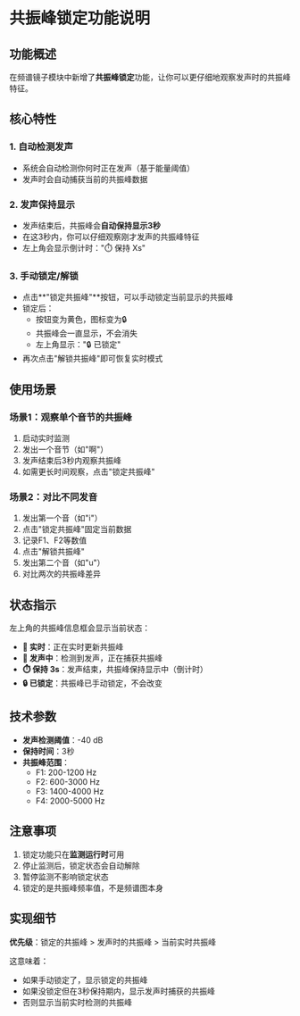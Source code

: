 # 共振峰锁定功能说明

## 功能概述
在频谱镜子模块中新增了**共振峰锁定**功能，让你可以更仔细地观察发声时的共振峰特征。

## 核心特性

### 1. 自动检测发声
- 系统会自动检测你何时正在发声（基于能量阈值）
- 发声时会自动捕获当前的共振峰数据

### 2. 发声保持显示
- 发声结束后，共振峰会**自动保持显示3秒**
- 在这3秒内，你可以仔细观察刚才发声的共振峰特征
- 左上角会显示倒计时："⏱️ 保持 Xs"

### 3. 手动锁定/解锁
- 点击**"锁定共振峰"**按钮，可以手动锁定当前显示的共振峰
- 锁定后：
  - 按钮变为黄色，图标变为🔒
  - 共振峰会一直显示，不会消失
  - 左上角显示："🔒 已锁定"
- 再次点击"解锁共振峰"即可恢复实时模式

## 使用场景

### 场景1：观察单个音节的共振峰
1. 启动实时监测
2. 发出一个音节（如"啊"）
3. 发声结束后3秒内观察共振峰
4. 如需更长时间观察，点击"锁定共振峰"

### 场景2：对比不同发音
1. 发出第一个音（如"i"）
2. 点击"锁定共振峰"固定当前数据
3. 记录F1、F2等数值
4. 点击"解锁共振峰"
5. 发出第二个音（如"u"）
6. 对比两次的共振峰差异

## 状态指示

左上角的共振峰信息框会显示当前状态：

- **🔄 实时**：正在实时更新共振峰
- **🎤 发声中**：检测到发声，正在捕获共振峰
- **⏱️ 保持 3s**：发声结束，共振峰保持显示中（倒计时）
- **🔒 已锁定**：共振峰已手动锁定，不会改变

## 技术参数

- **发声检测阈值**：-40 dB
- **保持时间**：3秒
- **共振峰范围**：
  - F1: 200-1200 Hz
  - F2: 600-3000 Hz
  - F3: 1400-4000 Hz
  - F4: 2000-5000 Hz

## 注意事项

1. 锁定功能只在**监测运行时**可用
2. 停止监测后，锁定状态会自动解除
3. 暂停监测不影响锁定状态
4. 锁定的是共振峰频率值，不是频谱图本身

## 实现细节

**优先级**：锁定的共振峰 > 发声时的共振峰 > 当前实时共振峰

这意味着：
- 如果手动锁定了，显示锁定的共振峰
- 如果没锁定但在3秒保持期内，显示发声时捕获的共振峰
- 否则显示当前实时检测的共振峰

